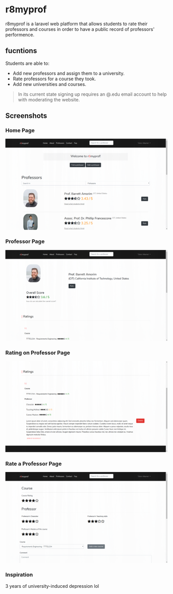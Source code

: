 # r8myprof
r8myprof is a laravel web platform that allows students to rate their professors and courses in order to have a public record of professors' performence.

## fucntions
Students are able to:
* Add new professors and assign them to a university.
* Rate professors for a course they took.
* Add new universities and courses.

> In its current state signing up requires an @.edu email account to help with moderating the website.


## Screenshots
### Home Page
![Alt text](/Screenshots/1.png?raw=true "Home Page")

### Professor Page
![Alt text](/Screenshots/2.png?raw=true "Professor Page")

### Rating on Professor Page
![Alt text](/Screenshots/3.png?raw=true "Rating Display")

### Rate a Professor Page
![Alt text](/Screenshots/4.png?raw=true "Rating")

### Inspiration
3 years of university-induced depression lol